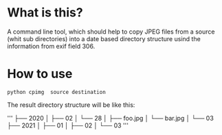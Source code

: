 # What is this? #

A command line tool, which should help to copy JPEG files from a source (whit sub directories) into a date based directory structure usind the information from exif field 306.

# How to use #

    python cpimg  source destination


The result directory structure will be like this:

'''
├── 2020
│   ├── 02
│       └── 28
│           ├── foo.jpg
│           └── bar.jpg
│   └── 03
├── 2021
│   ├── 01
│   ├── 02
│   └── 03
'''
